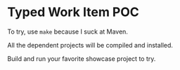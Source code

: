 # Typed Work Item POC

To try, use `make` because I suck at Maven.

All the dependent projects will be compiled and installed. 

Build and run your favorite showcase project to try.
